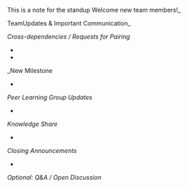 This is a note for the standup
Welcome new team members!_



 TeamUpdates & Important Communication_




_Cross-dependencies / Requests for Pairing_

-
-

_New Milestone

-

_Peer Learning Group Updates_

-

_Knowledge Share_

-

_Closing Announcements_

-

_Optional: Q&A / Open Discussion_
